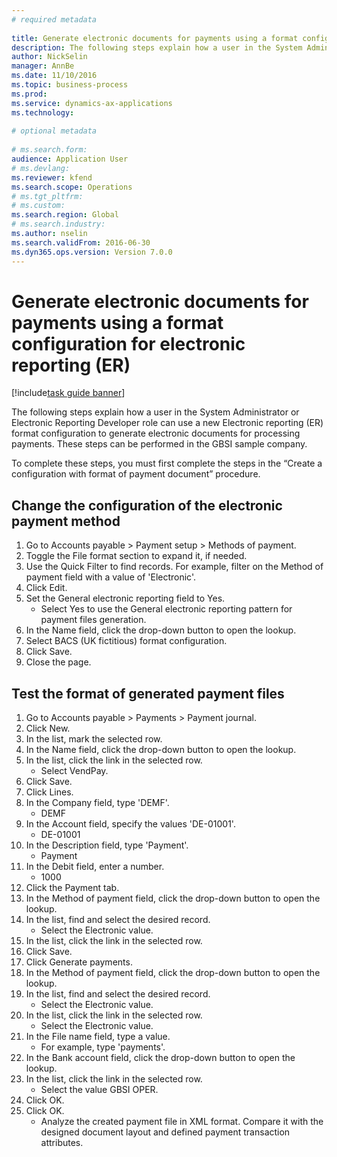 ```yaml
--- 
# required metadata 
 
title: Generate electronic documents for payments using a format configuration for electronic reporting (ER)
description: The following steps explain how a user in the System Administrator or Electronic Reporting Developer role can use a new Electronic reporting (ER) format configuration to generate electronic documents for processing payments. 
author: NickSelin
manager: AnnBe 
ms.date: 11/10/2016
ms.topic: business-process 
ms.prod:  
ms.service: dynamics-ax-applications 
ms.technology:  
 
# optional metadata 
 
# ms.search.form:   
audience: Application User 
# ms.devlang:  
ms.reviewer: kfend
ms.search.scope: Operations 
# ms.tgt_pltfrm:  
# ms.custom:  
ms.search.region: Global
# ms.search.industry: 
ms.author: nselin
ms.search.validFrom: 2016-06-30 
ms.dyn365.ops.version: Version 7.0.0 
---
```

# Generate electronic documents for payments using a format configuration for electronic reporting (ER)

[!include[task guide banner](../../includes/task-guide-banner.md)]

The following steps explain how a user in the System Administrator or Electronic Reporting Developer role can use a new Electronic reporting (ER) format configuration to generate electronic documents for processing payments. These steps can be performed in the GBSI sample company.
To complete these steps, you must first complete the steps in the “Create a configuration with format of payment document” procedure.


## Change the configuration of the electronic payment method
1. Go to Accounts payable > Payment setup > Methods of payment.
2. Toggle the File format section to expand it, if needed.
3. Use the Quick Filter to find records. For example, filter on the Method of payment field with a value of 'Electronic'.
4. Click Edit.
5. Set the General electronic reporting field to Yes.
    * Select Yes to use the General electronic reporting pattern for payment files generation.  
6. In the Name field, click the drop-down button to open the lookup.
7. Select BACS (UK fictitious) format configuration.
8. Click Save.
9. Close the page.

## Test the format of generated payment files
1. Go to Accounts payable > Payments > Payment journal.
2. Click New.
3. In the list, mark the selected row.
4. In the Name field, click the drop-down button to open the lookup.
5. In the list, click the link in the selected row.
    * Select VendPay.  
6. Click Save.
7. Click Lines.
8. In the Company field, type 'DEMF'.
    * DEMF  
9. In the Account field, specify the values 'DE-01001'.
    * DE-01001  
10. In the Description field, type 'Payment'.
    * Payment  
11. In the Debit field, enter a number.
    * 1000  
12. Click the Payment tab.
13. In the Method of payment field, click the drop-down button to open the lookup.
14. In the list, find and select the desired record.
    * Select the Electronic value.  
15. In the list, click the link in the selected row.
16. Click Save.
17. Click Generate payments.
18. In the Method of payment field, click the drop-down button to open the lookup.
19. In the list, find and select the desired record.
    * Select the Electronic value.  
20. In the list, click the link in the selected row.
    * Select the Electronic value.  
21. In the File name field, type a value.
    * For example, type 'payments'.  
22. In the Bank account field, click the drop-down button to open the lookup.
23. In the list, click the link in the selected row.
    * Select the value GBSI OPER.  
24. Click OK.
25. Click OK.
    * Analyze the created payment file in XML format. Compare it with the designed document layout and defined payment transaction attributes.  

